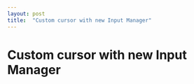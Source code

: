 ```yaml
---
layout: post
title:  "Сustom cursor with new Input Manager"
---
```


# Сustom cursor with new Input Manager

